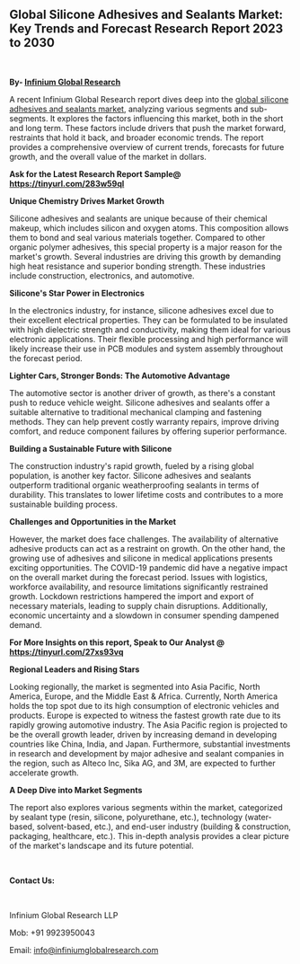 <h2><strong>Global Silicone Adhesives and Sealants Market: Key Trends and Forecast Research Report 2023 to 2030</strong></h2>
<p>&nbsp;</p>
<p><strong>By- </strong><a href="https://www.infiniumglobalresearch.com"><strong>Infinium Global Research</strong></a></p>
<p>A recent Infinium Global Research report dives deep into the <a href="https://www.infiniumglobalresearch.com/reports/global-silicone-adhesives-and-sealants-market">global silicone adhesives and sealants market</a>, analyzing various segments and sub-segments. It explores the factors influencing this market, both in the short and long term. These factors include drivers that push the market forward, restraints that hold it back, and broader economic trends. The report provides a comprehensive overview of current trends, forecasts for future growth, and the overall value of the market in dollars.</p>
<p><strong>Ask for the Latest Research Report Sample@ </strong><a href="https://tinyurl.com/283w59ql"><strong>https://tinyurl.com/283w59ql</strong></a></p>
<p><strong>Unique Chemistry Drives Market Growth</strong></p>
<p>Silicone adhesives and sealants are unique because of their chemical makeup, which includes silicon and oxygen atoms. This composition allows them to bond and seal various materials together. Compared to other organic polymer adhesives, this special property is a major reason for the market's growth. Several industries are driving this growth by demanding high heat resistance and superior bonding strength. These industries include construction, electronics, and automotive.</p>
<p><strong>Silicone's Star Power in Electronics</strong></p>
<p>In the electronics industry, for instance, silicone adhesives excel due to their excellent electrical properties. They can be formulated to be insulated with high dielectric strength and conductivity, making them ideal for various electronic applications. Their flexible processing and high performance will likely increase their use in PCB modules and system assembly throughout the forecast period.</p>
<p><strong>Lighter Cars, Stronger Bonds: The Automotive Advantage</strong></p>
<p>The automotive sector is another driver of growth, as there's a constant push to reduce vehicle weight. Silicone adhesives and sealants offer a suitable alternative to traditional mechanical clamping and fastening methods. They can help prevent costly warranty repairs, improve driving comfort, and reduce component failures by offering superior performance.</p>
<p><strong>Building a Sustainable Future with Silicone</strong></p>
<p>The construction industry's rapid growth, fueled by a rising global population, is another key factor. Silicone adhesives and sealants outperform traditional organic weatherproofing sealants in terms of durability. This translates to lower lifetime costs and contributes to a more sustainable building process.</p>
<p><strong>Challenges and Opportunities in the Market</strong></p>
<p>However, the market does face challenges. The availability of alternative adhesive products can act as a restraint on growth. On the other hand, the growing use of adhesives and silicone in medical applications presents exciting opportunities. The COVID-19 pandemic did have a negative impact on the overall market during the forecast period. Issues with logistics, workforce availability, and resource limitations significantly restrained growth. Lockdown restrictions hampered the import and export of necessary materials, leading to supply chain disruptions. Additionally, economic uncertainty and a slowdown in consumer spending dampened demand.</p>
<p><strong>For More Insights on this report, Speak to Our Analyst @ </strong><a href="https://tinyurl.com/27xs93vq"><strong>https://tinyurl.com/27xs93vq</strong></a></p>
<p><strong>Regional Leaders and Rising Stars</strong></p>
<p>Looking regionally, the market is segmented into Asia Pacific, North America, Europe, and the Middle East &amp; Africa. Currently, North America holds the top spot due to its high consumption of electronic vehicles and products. Europe is expected to witness the fastest growth rate due to its rapidly growing automotive industry. The Asia Pacific region is projected to be the overall growth leader, driven by increasing demand in developing countries like China, India, and Japan. Furthermore, substantial investments in research and development by major adhesive and sealant companies in the region, such as Alteco Inc, Sika AG, and 3M, are expected to further accelerate growth.</p>
<p><strong>A Deep Dive into Market Segments</strong></p>
<p>The report also explores various segments within the market, categorized by sealant type (resin, silicone, polyurethane, etc.), technology (water-based, solvent-based, etc.), and end-user industry (building &amp; construction, packaging, healthcare, etc.). This in-depth analysis provides a clear picture of the market's landscape and its future potential.</p>
<p>&nbsp;</p>
<p><strong>Contact Us:</strong></p>
<p>&nbsp;</p>
<p>Infinium Global Research LLP</p>
<p>Mob: +91 9923950043</p>
<p>Email: <a href="mailto:info@infiniumglobalresearch.com">info@infiniumglobalresearch.com</a></p>